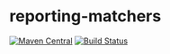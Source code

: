 # reporting-matchers

[![Maven Central](https://maven-badges.herokuapp.com/maven-central/com.github.alkedr/reporting-matchers/badge.svg)](https://maven-badges.herokuapp.com/maven-central/com.github.alkedr/reporting-matchers)
[![Build Status](https://travis-ci.org/alkedr/reporting-matchers.svg?branch=master)](https://travis-ci.org/alkedr/reporting-matchers)
